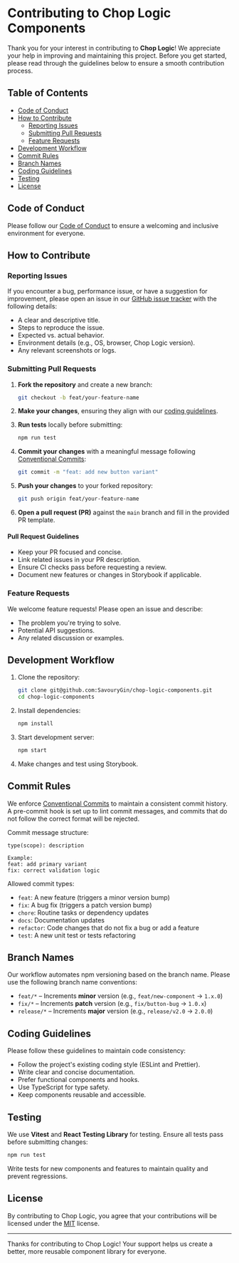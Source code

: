 # Contributing to Chop Logic Components

Thank you for your interest in contributing to **Chop Logic**! We appreciate your help in improving and maintaining this
project. Before you get started, please read through the guidelines below to ensure a smooth contribution process.

## Table of Contents

- [Code of Conduct](#code-of-conduct)
- [How to Contribute](#how-to-contribute)
  - [Reporting Issues](#reporting-issues)
  - [Submitting Pull Requests](#submitting-pull-requests)
  - [Feature Requests](#feature-requests)
- [Development Workflow](#development-workflow)
- [Commit Rules](#commit-rules)
- [Branch Names](#branch-names)
- [Coding Guidelines](#coding-guidelines)
- [Testing](#testing)
- [License](#license)

## Code of Conduct

Please follow our [Code of Conduct](CODE_OF_CONDUCT.md) to ensure a welcoming and inclusive environment for everyone.

## How to Contribute

### Reporting Issues

If you encounter a bug, performance issue, or have a suggestion for improvement, please open an issue in
our [GitHub issue tracker](https://github.com/ChopLogic/chop-logic-components/issues) with the following details:

- A clear and descriptive title.
- Steps to reproduce the issue.
- Expected vs. actual behavior.
- Environment details (e.g., OS, browser, Chop Logic version).
- Any relevant screenshots or logs.

### Submitting Pull Requests

1. **Fork the repository** and create a new branch:

   ```sh
   git checkout -b feat/your-feature-name
   ```

2. **Make your changes**, ensuring they align with our [coding guidelines](#coding-guidelines).

3. **Run tests** locally before submitting:

   ```sh
   npm run test
   ```

4. **Commit your changes** with a meaningful message
   following [Conventional Commits](https://www.conventionalcommits.org/):

   ```sh
   git commit -m "feat: add new button variant"
   ```

5. **Push your changes** to your forked repository:

   ```sh
   git push origin feat/your-feature-name
   ```

6. **Open a pull request (PR)** against the `main` branch and fill in the provided PR template.

#### Pull Request Guidelines

- Keep your PR focused and concise.
- Link related issues in your PR description.
- Ensure CI checks pass before requesting a review.
- Document new features or changes in Storybook if applicable.

### Feature Requests

We welcome feature requests! Please open an issue and describe:

- The problem you're trying to solve.
- Potential API suggestions.
- Any related discussion or examples.

## Development Workflow

1. Clone the repository:

   ```sh
   git clone git@github.com:SavouryGin/chop-logic-components.git
   cd chop-logic-components
   ```

2. Install dependencies:

   ```sh
   npm install
   ```

3. Start development server:

   ```sh
   npm start
   ```

4. Make changes and test using Storybook.

## Commit Rules

We enforce [Conventional Commits](https://www.conventionalcommits.org/) to maintain a consistent commit history. A
pre-commit hook is set up to lint commit messages, and commits that do not follow the correct format will be rejected.

Commit message structure:

```
type(scope): description

Example:
feat: add primary variant
fix: correct validation logic
```

Allowed commit types:

- `feat`: A new feature (triggers a minor version bump)
- `fix`: A bug fix (triggers a patch version bump)
- `chore`: Routine tasks or dependency updates
- `docs`: Documentation updates
- `refactor`: Code changes that do not fix a bug or add a feature
- `test`: A new unit test or tests refactoring

## Branch Names

Our workflow automates npm versioning based on the branch name. Please use the following branch name conventions:

- `feat/*` – Increments **minor** version (e.g., `feat/new-component` → `1.x.0`)
- `fix/*` – Increments **patch** version (e.g., `fix/button-bug` → `1.0.x`)
- `release/*` – Increments **major** version (e.g., `release/v2.0` → `2.0.0`)

## Coding Guidelines

Please follow these guidelines to maintain code consistency:

- Follow the project's existing coding style (ESLint and Prettier).
- Write clear and concise documentation.
- Prefer functional components and hooks.
- Use TypeScript for type safety.
- Keep components reusable and accessible.

## Testing

We use **Vitest** and **React Testing Library** for testing. Ensure all tests pass before submitting changes:

```sh
npm run test
```

Write tests for new components and features to maintain quality and prevent regressions.

## License

By contributing to Chop Logic, you agree that your contributions will be licensed under the [MIT](LICENSE) license.

---

Thanks for contributing to Chop Logic! Your support helps us create a better, more reusable component library for
everyone.
